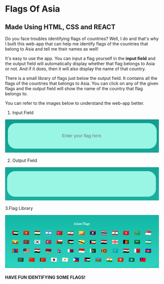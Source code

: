 # Flags Of Asia

## Made Using HTML, CSS and REACT

Do you face troubles identifying flags of countries? Well, I do and that's why I built this web-app that can help me identify flags of the countries that belong to Asia and tell me their names as well!

It's easy to use the app. You can input a flag yourself in the **input field** and the output field will automatically display whether that flag belongs to Asia or not. And if it does, then it will also display the name of that country.

There is a small library of flags just below the output field. It contains all the flags of the countries that belongs to Asia. You can click on any of the given flags and the output field will show the name of the country that flag belongs to.

You can refer to the images below to understand the web-app better.

1. Input Field

![input field](images/input.png)

2. Output Field

![output field](images/output.png)

3.Flag Library

![flag library](images/library.png)

#### HAVE FUN IDENTIFYING SOME FLAGS!
